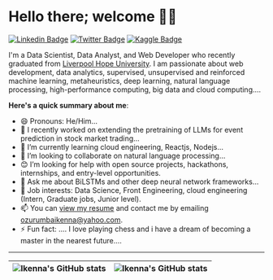 # Hello there; welcome 👋🏾

[![Linkedin Badge](https://img.shields.io/badge/-ikennaozurumba-blue?style=for-the-badge&logo=Linkedin&logoColor=white&link=https://www.linkedin.com/in/ikenna-ozurumba)](https://www.linkedin.com/in/ikenna-ozurumba)
[![Twitter Badge](https://img.shields.io/badge/-@khal_ik-1ca0f1?style=for-the-badge&logo=twitter&logoColor=white&link=https://x.com/khal_ik?s=21)](https://x.com/khal_ik?s=21)
[![Kaggle Badge](https://img.shields.io/badge/-ikennaozurumba-1ca0f1?style=for-the-badge&logo=kaggle&logoColor=white&link=https://kaggle.com/ikennaozurumba)](https://kaggle.com/ikennaozurumba)



I'm a Data Scientist, Data Analyst, and Web Developer who recently graduated from [Liverpool Hope University](https://www.hope.ac.uk). I am passionate about web development, data analytics, supervised, unsupervised and reinforced machine learning, metaheuristics, deep learning, natural language processing, high-performance computing, big data and cloud computing....

**Here's a quick summary about me**:

- 😄 Pronouns: He/Him...
- 🔭 I recently worked on extending the pretraining of LLMs for event prediction in stock market trading...
- 🌱 I’m currently learning cloud engineering, Reactjs, Nodejs...
- 👯 I’m looking to collaborate on natural language processing...
- 😊 I’m looking for help with open source projects, hackathons, internships, and entry-level opportunities.
- 💬 Ask me about BiLSTMs and other deep neural network frameworks...
- 💼 Job interests: Data Science, Front Engineering, cloud engineering (Intern, Graduate jobs, Junior level).
- 📫 You can [view my resume](#) and contact me by emailing ozurumbaikenna@yahoo.com.
- ⚡ Fun fact: .... I love playing chess and i have a dream of becoming a master in the nearest future....


---

| <img align="center" src="https://github-readme-stats.vercel.app/api?username=ikennaozurumba&show_icons=true&include_all_commits=true&hide_border=true" alt="Ikenna's GitHub stats" /> | <img align="center" src="https://github-readme-stats.vercel.app/api/top-langs/?username=ikennaozurumba&langs_count=8&layout=compact&hide_border=true" alt="Ikenna's GitHub stats" /> |
| ------------- | ------------- |
